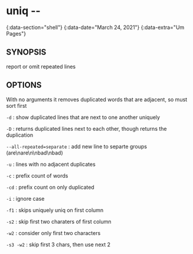 # uniq --
{:data-section="shell"}
{:data-date="March 24, 2021"}
{:data-extra="Um Pages"}

## SYNOPSIS
report or omit repeated lines

## OPTIONS

With no arguments it removes duplicated words that are adjacent, so must sort first

`-d`
: show duplicated lines that are next to one another uniquely

`-D`
: returns duplicated lines next to each other, though returns the duplication

`--all-repeated=separate`
: add new line to separte groups (are\nare\n\nbad\nbad)

`-u`
: lines with no adjacent duplicates

`-c`
: prefix count of words

`-cd`
: prefix count on only duplicated

`-i`
: ignore case

`-f1`
: skips uniquely uniq on first column

`-s2`
: skip first two charaters of first column

`-w2`
: consider only first two characters

`-s3 -w2`
: skip first 3 chars, then use next 2
